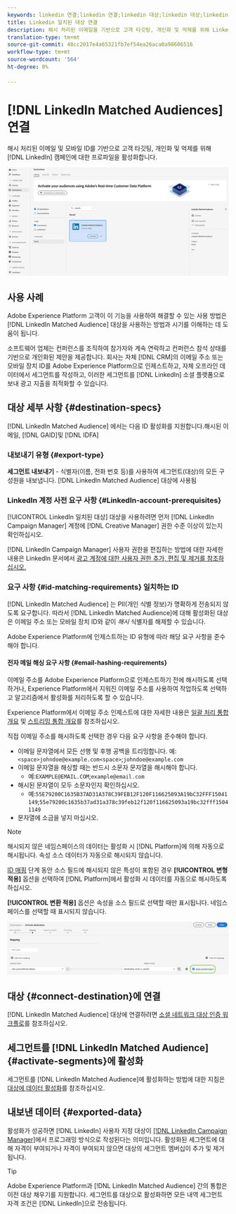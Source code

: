 ```yaml
---
keywords: linkedin 연결;linkedin 연결;linkedin 대상;linkedin 대상;linkedin
title: Linkedin 일치된 대상 연결
description: 해시 처리된 이메일을 기반으로 고객 타깃팅, 개인화 및 억제를 위해 LinkedIn 캠페인의 프로필을 활성화합니다.
translation-type: tm+mt
source-git-commit: 48cc2017e4a65321fb7ef54ea26aca0a98606516
workflow-type: tm+mt
source-wordcount: '564'
ht-degree: 0%

---
```



# [!DNL LinkedIn Matched Audiences] 연결

해시 처리된 이메일 및 모바일 ID를 기반으로 고객 타깃팅, 개인화 및 억제를 위해 [!DNL LinkedIn] 캠페인에 대한 프로파일을 활성화합니다.

![Adobe Experience Platform UI의 LinkedIn 대상](../../assets/catalog/social/linkedin/catalog.png)

## 사용 사례

Adobe Experience Platform 고객이 이 기능을 사용하여 해결할 수 있는 사용 방법은 [!DNL LinkedIn Matched Audience] 대상을 사용하는 방법과 시기를 이해하는 데 도움이 됩니다.

소프트웨어 업체는 컨퍼런스를 조직하여 참가자와 계속 연락하고 컨퍼런스 참석 상태를 기반으로 개인화된 제안을 제공합니다. 회사는 자체 [!DNL CRM]의 이메일 주소 또는 모바일 장치 ID를 Adobe Experience Platform으로 인제스트하고, 자체 오프라인 데이터에서 세그먼트를 작성하고, 이러한 세그먼트를 [!DNL LinkedIn] 소셜 플랫폼으로 보내 광고 지출을 최적화할 수 있습니다.

## 대상 세부 사항 {#destination-specs}

[!DNL LinkedIn Matched Audience] 에서는 다음 ID 활성화를 지원합니다.해시된 이메일,  [!DNL GAID]및  [!DNL IDFA]

### 내보내기 유형 {#export-type}

**세그먼트 내보내기**  - 식별자(이름, 전화 번호 등)를 사용하여 세그먼트(대상)의 모든 구성원을 내보냅니다. [!DNL LinkedIn Matched Audience] 대상에 사용됨

### LinkedIn 계정 사전 요구 사항 {#LinkedIn-account-prerequisites}

[!UICONTROL LinkedIn 일치된 대상] 대상을 사용하려면 먼저 [!DNL LinkedIn Campaign Manager] 계정에 [!DNL Creative Manager] 권한 수준 이상이 있는지 확인하십시오.

[!DNL LinkedIn Campaign Manager] 사용자 권한을 편집하는 방법에 대한 자세한 내용은 LinkedIn 문서에서 [광고 계정에 대한 사용자 권한 추가, 편집 및 제거를 참조하십시오.](https://www.linkedin.com/help/lms/answer/5753)

### 요구 사항 {#id-matching-requirements} 일치하는 ID

[!DNL LinkedIn Matched Audience] 는 PII(개인 식별 정보)가 명확하게 전송되지 않도록 요구합니다. 따라서 [!DNL LinkedIn Matched Audience]에 대해 활성화된 대상은 이메일 주소 또는 모바일 장치 ID와 같이 *해시* 식별자를 해제할 수 있습니다.

Adobe Experience Platform에 인제스트하는 ID 유형에 따라 해당 요구 사항을 준수해야 합니다.

#### 전자 메일 해싱 요구 사항 {#email-hashing-requirements}

이메일 주소를 Adobe Experience Platform으로 인제스트하기 전에 해시하도록 선택하거나, Experience Platform에서 지워진 이메일 주소를 사용하여 작업하도록 선택하고 알고리즘에서 활성화를 처리하도록 할 수 있습니다.

Experience Platform에서 이메일 주소 인제스트에 대한 자세한 내용은 [일괄 처리 통합 개요](/help/ingestion/batch-ingestion/overview.md) 및 [스트리밍 통합 개요](/help/ingestion/streaming-ingestion/overview.md)를 참조하십시오.

직접 이메일 주소를 해시하도록 선택한 경우 다음 요구 사항을 준수해야 합니다.

- 이메일 문자열에서 모든 선행 및 후행 공백을 트리밍합니다. 예:`<space>johndoe@example.com<space>`;`johndoe@example.com`
- 이메일 문자열을 해싱할 때는 반드시 소문자 문자열을 해시해야 합니다.
   - 예:`EXAMPLE@EMAIL.COM`;`example@email.com`
- 해시된 문자열이 모두 소문자인지 확인하십시오.
   - 예:`55E79200C1635B37AD31A378C39FEB12F120F116625093A19bC32FFF15041149`;`55e79200c1635b37ad31a378c39feb12f120f116625093a19bc32fff15041149`
- 문자열에 소금을 넣지 마십시오.

>[!NOTE]
>
>해시되지 않은 네임스페이스의 데이터는 활성화 시 [!DNL Platform]에 의해 자동으로 해시됩니다.
> 속성 소스 데이터가 자동으로 해시되지 않습니다.
> 
> [ID 매핑](../../ui/activate-destinations.md#identity-mapping) 단계 동안 소스 필드에 해시되지 않은 특성이 포함된 경우 **[!UICONTROL 변형 적용]** 옵션을 선택하여 [!DNL Platform]에서 활성화 시 데이터를 자동으로 해시하도록 하십시오.
> 
> **[!UICONTROL 변환 적용]** 옵션은 속성을 소스 필드로 선택할 때만 표시됩니다. 네임스페이스를 선택할 때 표시되지 않습니다.

![ID 매핑 변형](../../assets/ui/activate-destinations/identity-mapping-transformation.png)

## 대상 {#connect-destination}에 연결

[!DNL LinkedIn Matched Audience] 대상에 연결하려면 [소셜 네트워크 대상 인증 워크플로](./workflow.md)를 참조하십시오.

## 세그먼트를 [!DNL LinkedIn Matched Audience] {#activate-segments}에 활성화

세그먼트를 [!DNL LinkedIn Matched Audience]에 활성화하는 방법에 대한 지침은 [대상에 데이터 활성화](../../ui/activate-destinations.md)를 참조하십시오.

## 내보낸 데이터 {#exported-data}

활성화가 성공하면 [!DNL LinkedIn] 사용자 지정 대상이 [[!DNL LinkedIn Campaign Manager]](https://www.linkedin.com/campaignmanager/login)에서 프로그래밍 방식으로 작성된다는 의미입니다. 활성화된 세그먼트에 대해 자격이 부여되거나 자격이 부여되지 않으면 대상의 세그먼트 멤버십이 추가 및 제거됩니다.

>[!TIP]
>
>Adobe Experience Platform과 [!DNL LinkedIn Matched Audience] 간의 통합은 이전 대상 채우기를 지원합니다. 세그먼트를 대상으로 활성화하면 모든 내역 세그먼트 자격 조건은 [!DNL LinkedIn]으로 전송됩니다.